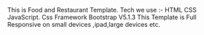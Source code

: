 This is Food and Restaurant Template.
Tech we use :-
HTML
CSS JavaScript.
Css Framework Bootstrap V5.1.3
This Template is Full Responsive on small devices ,ipad,large devices etc.
